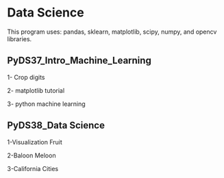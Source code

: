 # Data Science
This program uses: pandas, sklearn, matplotlib, scipy, numpy, and opencv libraries.

## PyDS37_Intro_Machine_Learning
 1- Crop digits

2- matplotlib tutorial

3- python machine learning

## PyDS38_Data Science
1-Visualization Fruit

2-Baloon Meloon

3-California Cities